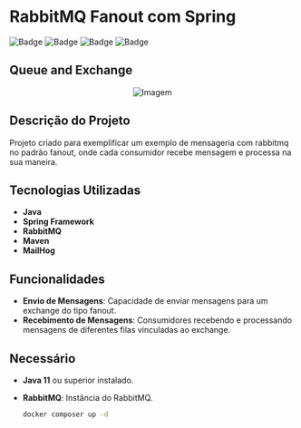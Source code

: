 # RabbitMQ Fanout com Spring

![Badge](https://img.shields.io/static/v1?label=Spring&message=Framework&color=6DB33F&style=for-the-badge&logo=spring)
![Badge](https://img.shields.io/static/v1?label=RabbitMQ&message=Message%20Broker&color=FF6600&style=for-the-badge&logo=rabbitmq)
![Badge](https://img.shields.io/static/v1?label=Java&message=Language&color=007396&style=for-the-badge&logo=java)
![Badge](https://img.shields.io/static/v1?label=Maven&message=Build%20Tool&color=C71A36&style=for-the-badge&logo=apache-maven)

## Queue and Exchange

<p align="center">
  <img src="https://github.com/user-attachments/assets/9fdfceee-fd74-4398-9b21-4fb9d6d7b187" alt="Imagem" />
</p>

## Descrição do Projeto
 
Projeto criado para exemplificar um exemplo de mensageria com rabbitmq no padrão fanout, onde cada consumidor recebe mensagem e processa na sua maneira.

## Tecnologias Utilizadas

- **Java**
- **Spring Framework**
- **RabbitMQ**
- **Maven**
- **MailHog**

## Funcionalidades

- **Envio de Mensagens**: Capacidade de enviar mensagens para um exchange do tipo fanout.
- **Recebimento de Mensagens**: Consumidores recebendo e processando mensagens de diferentes filas vinculadas ao exchange.

## Necessário

- **Java 11** ou superior instalado.
- **RabbitMQ**: Instância do RabbitMQ.

  ```bash
  docker composer up -d
